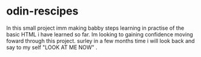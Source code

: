 # odin-rescipes 
In this small project imm making babby steps learning in practise of the basic HTML i have learned so far. 
Im looking to gaining confidence moving foward through this project. 
surley in a few months time i will look back and say to my self "LOOK AT ME NOW" .
